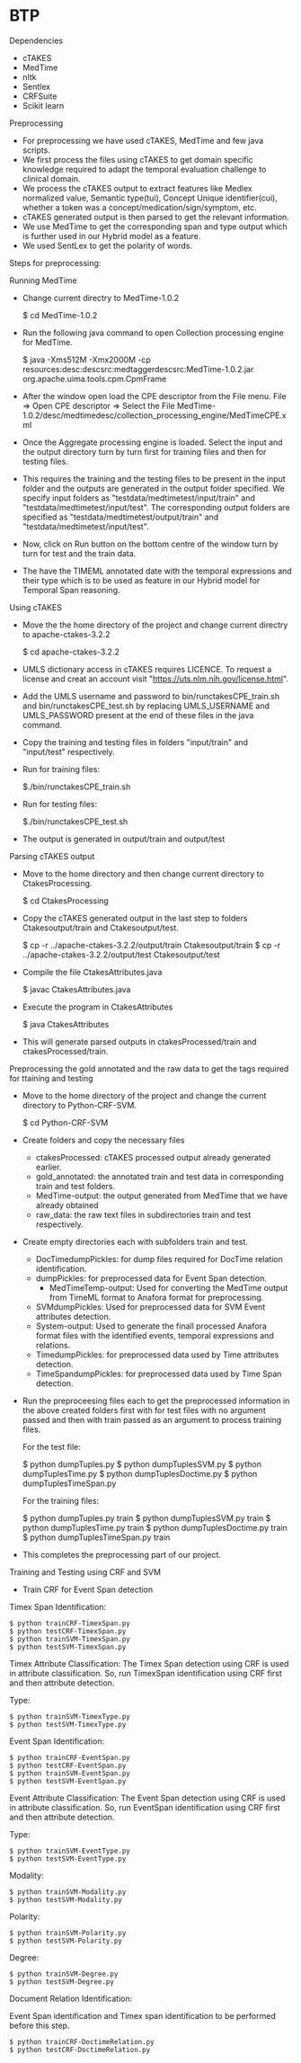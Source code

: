 # BTP
Dependencies
- cTAKES
- MedTime
- nltk
- Sentlex
- CRFSuite
- Scikit learn


Preprocessing

- For preprocessing we have used cTAKES, MedTime and few java scripts. 
- We first process the files using cTAKES to get domain specific knowledge required to adapt the temporal evaluation challenge to clinical domain. 
- We process the cTAKES output to extract features like Medlex normalized value, Semantic type(tui), Concept Unique identifier(cui), whether a token was a concept/medication/sign/symptom, etc. 
- cTAKES generated output is then parsed to get the relevant information. 
- We use MedTime to get the corresponding span and type output which is further used in our Hybrid model as a feature.
- We used SentLex to get the polarity of words.

Steps for preprocessing:

Running MedTime

- Change current directry to MedTime-1.0.2

	$ cd MedTime-1.0.2

- Run the following java command to open Collection processing engine for MedTime.

	$ java -Xms512M -Xmx2000M -cp resources:desc:descsrc:medtaggerdescsrc:MedTime-1.0.2.jar org.apache.uima.tools.cpm.CpmFrame

- After the window open load the CPE descriptor from the File menu.
	File => Open CPE descriptor => Select the File MedTime-1.0.2/desc/medtimedesc/collection_processing_engine/MedTimeCPE.xml
- Once the Aggregate processing engine is loaded. Select the input and the output directory turn by turn first for training files and then for testing files.

- This requires the training and the testing files to be present in the input folder and the outputs are generated in the output folder specified. We specify input folders as "testdata/medtimetest/input/train" and "testdata/medtimetest/input/test". The corresponding output folders are specified as "testdata/medtimetest/output/train" and "testdata/medtimetest/input/test".

- Now, click on Run button on the bottom centre of the window turn by turn for test and the train data.

- The have the TIMEML annotated date with the temporal expressions and their type which is to be used as feature in our Hybrid model for Temporal Span reasoning.


Using cTAKES

- Move the the home directory of the project and change current directry to apache-ctakes-3.2.2

	$ cd apache-ctakes-3.2.2

- UMLS dictionary access in cTAKES requires LICENCE. To request a license and creat an account visit "https://uts.nlm.nih.gov/license.html".

- Add the UMLS username and password to bin/runctakesCPE_train.sh and bin/runctakesCPE_test.sh by replacing UMLS_USERNAME and UMLS_PASSWORD present at the end of these files in the java command.

- Copy the training and testing files in folders "input/train" and "input/test" respectively.

- Run for training files:

	$./bin/runctakesCPE_train.sh

- Run for testing files:

	$./bin/runctakesCPE_test.sh

- The output is generated in output/train and output/test

Parsing cTAKES output

- Move to the home directory and then change current directory to CtakesProcessing.

	$ cd CtakesProcessing

- Copy the cTAKES generated output in the last step to folders Ctakesoutput/train and Ctakesoutput/test.

	$ cp  -r ../apache-ctakes-3.2.2/output/train Ctakesoutput/train
	$ cp  -r ../apache-ctakes-3.2.2/output/test Ctakesoutput/test

- Compile the file CtakesAttributes.java

	$ javac CtakesAttributes.java

- Execute the program in CtakesAttributes

	$ java CtakesAttributes

- This will generate parsed outputs in ctakesProcessed/train and ctakesProcessed/train.


Preprocessing the gold annotated and the raw data to get the tags required for ttaining and testing

- Move to the home directory of the project and change the current directory to Python-CRF-SVM.

	$ cd Python-CRF-SVM

- Create folders and copy the necessary files
	* ctakesProcessed: cTAKES processed output already generated earlier.
	* gold_annotated: the annotated train and test data in corresponding train and test folders.
	* MedTime-output: the output generated from MedTime that we have already obtained
	* raw_data: the raw text files in subdirectories train and test respectively.

- Create empty directories each with subfolders train and test.
	* DocTimedumpPickles: for dump files required for DocTime relation identification.
	* dumpPickles: for preprocessed data for Event Span detection.
     	* MedTimeTemp-output: Used for converting the MedTime output from TimeML format to Anafora format for preprocessing.
	* SVMdumpPickles: Used for preprocessed data for SVM Event attributes detection.
	* System-output: Used to generate the finall processed Anafora format files with the identified events, temporal expressions and 		relations.
	* TimedumpPickles: for preprocessed data used by Time attributes detection.
	* TimeSpandumpPickles: for preprocessed data used by Time Span detection.

- Run the preproceesing files each to get the preprocessed information in the above created folders first with for test files with no argument passed and then with train passed as an argument to process training files.

	For the test file:

	$ python  dumpTuples.py
	$ python  dumpTuplesSVM.py
	$ python  dumpTuplesTime.py
	$ python  dumpTuplesDoctime.py
	$ python  dumpTuplesTimeSpan.py

	For the training files:

	$ python  dumpTuples.py train
	$ python  dumpTuplesSVM.py train
	$ python  dumpTuplesTime.py train
	$ python  dumpTuplesDoctime.py train
	$ python  dumpTuplesTimeSpan.py train

- This completes the preprocessing part of our project.


Training and Testing using CRF and SVM

- Train CRF for Event Span detection

Timex Span Identification:

	$ python trainCRF-TimexSpan.py
	$ python testCRF-TimexSpan.py
	$ python trainSVM-TimexSpan.py
	$ python testSVM-TimexSpan.py

Timex Attribute Classification:
The Timex Span detection using CRF is used in attribute classification. So, run TimexSpan identification using CRF first and then attribute detection.

Type:

	$ python trainSVM-TimexType.py
	$ python testSVM-TimexType.py

Event Span Identification:

	$ python trainCRF-EventSpan.py
	$ python testCRF-EventSpan.py
	$ python trainSVM-EventSpan.py
	$ python testSVM-EventSpan.py


Event Attribute Classification:
The Event Span detection using CRF is used in attribute classification. So, run EventSpan identification using CRF first and then attribute detection.

Type:

	$ python trainSVM-EventType.py
	$ python testSVM-EventType.py	

Modality:

	$ python trainSVM-Modality.py
	$ python testSVM-Modality.py

Polarity:

	$ python trainSVM-Polarity.py
	$ python testSVM-Polarity.py

Degree:

	$ python trainSVM-Degree.py
	$ python testSVM-Degree.py


Document Relation Identification:

Event Span identification and Timex span identification to be performed before this step.

	$ python trainCRF-DoctimeRelation.py
	$ python testCRF-DoctimeRelation.py
